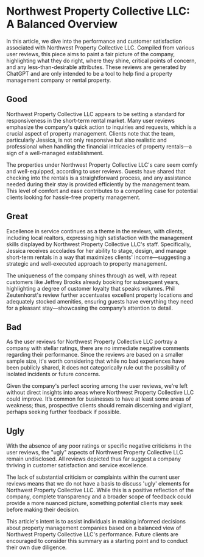 # Northwest Property Collective LLC: A Balanced Overview

In this article, we dive into the performance and customer satisfaction associated with Northwest Property Collective LLC. Compiled from various user reviews, this piece aims to paint a fair picture of the company, highlighting what they do right, where they shine, critical points of concern, and any less-than-desirable attributes. These reviews are generated by ChatGPT and are only intended to be a tool to help find a property management company or rental property.

## Good
Northwest Property Collective LLC appears to be setting a standard for responsiveness in the short-term rental market. Many user reviews emphasize the company's quick action to inquiries and requests, which is a crucial aspect of property management. Clients note that the team, particularly Jessica, is not only responsive but also realistic and professional when handling the financial intricacies of property rentals—a sign of a well-managed establishment.

The properties under Northwest Property Collective LLC's care seem comfy and well-equipped, according to user reviews. Guests have shared that checking into the rentals is a straightforward process, and any assistance needed during their stay is provided efficiently by the management team. This level of comfort and ease contributes to a compelling case for potential clients looking for hassle-free property management.

## Great
Excellence in service continues as a theme in the reviews, with clients, including local realtors, expressing high satisfaction with the management skills displayed by Northwest Property Collective LLC's staff. Specifically, Jessica receives accolades for her ability to stage, design, and manage short-term rentals in a way that maximizes clients' income—suggesting a strategic and well-executed approach to property management.

The uniqueness of the company shines through as well, with repeat customers like Jeffrey Brooks already booking for subsequent years, highlighting a degree of customer loyalty that speaks volumes. Phil Zeutenhorst's review further accentuates excellent property locations and adequately stocked amenities, ensuring guests have everything they need for a pleasant stay—showcasing the company’s attention to detail.

## Bad
As the user reviews for Northwest Property Collective LLC portray a company with stellar ratings, there are no immediate negative comments regarding their performance. Since the reviews are based on a smaller sample size, it's worth considering that while no bad experiences have been publicly shared, it does not categorically rule out the possibility of isolated incidents or future concerns.

Given the company's perfect scoring among the user reviews, we're left without direct insights into areas where Northwest Property Collective LLC could improve. It’s common for businesses to have at least some areas of weakness; thus, prospective clients should remain discerning and vigilant, perhaps seeking further feedback if possible.

## Ugly
With the absence of any poor ratings or specific negative criticisms in the user reviews, the "ugly" aspects of Northwest Property Collective LLC remain undisclosed. All reviews depicted thus far suggest a company thriving in customer satisfaction and service excellence.

The lack of substantial criticism or complaints within the current user reviews means that we do not have a basis to discuss 'ugly' elements for Northwest Property Collective LLC. While this is a positive reflection of the company, complete transparency and a broader scope of feedback could provide a more nuanced picture, something potential clients may seek before making their decision.

This article's intent is to assist individuals in making informed decisions about property management companies based on a balanced view of Northwest Property Collective LLC's performance. Future clients are encouraged to consider this summary as a starting point and to conduct their own due diligence.